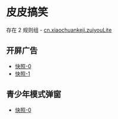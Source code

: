 # 皮皮搞笑

存在 2 规则组 - [cn.xiaochuankeji.zuiyouLite](/src/apps/cn.xiaochuankeji.zuiyouLite.ts)

## 开屏广告

- [快照-0](https://gkd-kit.songe.li/import/12745084)
- [快照-1](https://gkd-kit.songe.li/import/12745095)

## 青少年模式弹窗

- [快照-0](https://gkd-kit.songe.li/import/12745083)
